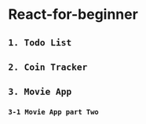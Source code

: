 # React-for-beginner

## `1. Todo List`

## `2. Coin Tracker`

## `3. Movie App`

### `3-1 Movie App part Two`

